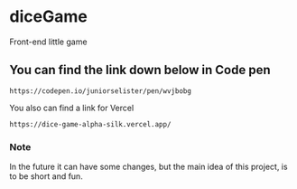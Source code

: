 # diceGame
Front-end little game

## You can find the link down below in Code pen
```
https://codepen.io/juniorselister/pen/wvjbobg
```

You also can find a link for Vercel
```
https://dice-game-alpha-silk.vercel.app/
```

### Note
In the future it can have some changes, but the main idea of this project, is to be short and fun.
